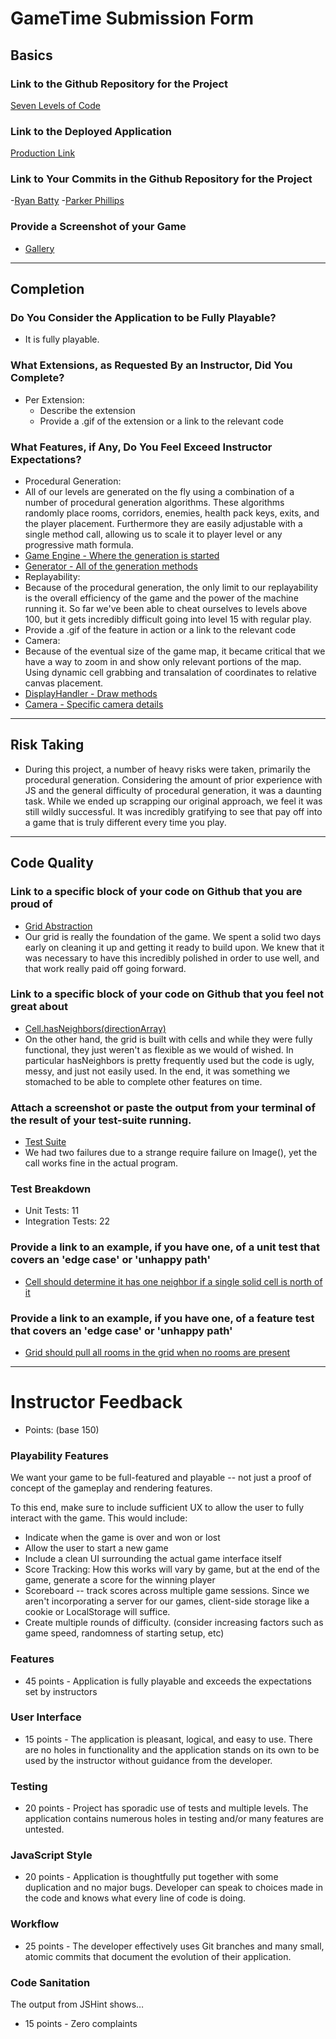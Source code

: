 # GameTime Submission Form

## Basics

### Link to the Github Repository for the Project
[Seven Levels of Code](https://github.com/Riizu/sloc)

### Link to the Deployed Application
[Production Link](http://riizu.github.io/sloc)

### Link to Your Commits in the Github Repository for the Project
-[Ryan Batty](https://github.com/Riizu/sloc/commits/master?author=Riizu)
 -[Parker Phillips](https://github.com/Riizu/sloc/commits/master?author=ExCaelum)

### Provide a Screenshot of your Game
- [Gallery](http://imgur.com/gallery/sCuDa)

---

## Completion

### Do You Consider the Application to be Fully Playable?
 - It is fully playable.

### What Extensions, as Requested By an Instructor, Did You Complete?
- Per Extension:
  - Describe the extension
  - Provide a .gif of the extension or a link to the relevant code

### What Features, if Any, Do You Feel Exceed Instructor Expectations?
- Procedural Generation:
 - All of our levels are generated on the fly using a combination of a number of procedural generation algorithms. These algorithms randomly place rooms, corridors, enemies, health pack keys, exits, and the player placement. Furthermore they are easily adjustable with a single method call, allowing us to scale it to player level or any progressive math formula.
 - [Game Engine - Where the generation is started]()
 - [Generator - All of the generation methods]()
- Replayability:
 - Because of the procedural generation, the only limit to our replayability is the overall efficiency of the game and the power of the machine running it. So far we've been able to cheat ourselves to levels above 100, but it gets incredibly difficult going into level 15 with regular play.
 - Provide a .gif of the feature in action or a link to the relevant code
- Camera:
 - Because of the eventual size of the game map, it became critical that we have a way to zoom in and show only relevant portions of the map. Using dynamic cell grabbing and transalation of coordinates to relative canvas placement.
 - [DisplayHandler - Draw methods](https://github.com/Riizu/sloc/blob/master/lib/display_handler.js)
 - [Camera - Specific camera details](https://github.com/Riizu/sloc/blob/master/lib/camera.js)

----

## Risk Taking
- During this project, a number of heavy risks were taken, primarily the procedural generation. Considering the amount of prior experience with JS and the general difficulty of procedural generation, it was a daunting task. While we ended up scrapping our original approach, we feel it was still wildly successful. It was incredibly gratifying to see that pay off into a game that is truly different every time you play.

----

## Code Quality

### Link to a specific block of your code on Github that you are proud of
- [Grid Abstraction](https://github.com/Riizu/sloc/blob/master/lib/grid.js)
- Our grid is really the foundation of the game. We spent a solid two days early on cleaning it up and getting it ready to build upon. We knew that it was necessary to have this incredibly polished in order to use well, and that work really paid off going forward.

### Link to a specific block of your code on Github that you feel not great about
- [Cell.hasNeighbors(directionArray)](https://github.com/Riizu/sloc/blob/master/lib/cell.js)
- On the other hand, the grid is built with cells and while they were fully functional, they just weren't as flexible as we would of wished. In particular hasNeighbors is pretty frequently used but the code is ugly, messy, and just not easily used. In the end, it was something we stomached to be able to complete other features on time.

### Attach a screenshot or paste the output from your terminal of the result of your test-suite running.

- [Test Suite](http://i.imgur.com/hpIyPCP.png)
- We had two failures due to a strange require failure on Image(), yet the call works fine in the actual program.

### Test Breakdown
- Unit Tests: 11
- Integration Tests: 22

### Provide a link to an example, if you have one, of a unit test that covers an 'edge case' or 'unhappy path'

- [Cell should determine it has one neighbor if a single solid cell is north of it](https://github.com/Riizu/sloc/blob/master/test/cell_test.js#L45)

### Provide a link to an example, if you have one, of a feature test that covers an 'edge case' or 'unhappy path'

- [Grid should pull all rooms in the grid when no rooms are present](https://github.com/Riizu/sloc/blob/master/test/grid_test.js#L63)

-----

# Instructor Feedback

- Points: (base 150)

### Playability Features

We want your game to be full-featured and playable -- not just a proof of concept of the gameplay and rendering features.

To this end, make sure to include sufficient UX to allow the user to fully interact with the game. This would include:

- Indicate when the game is over and won or lost
- Allow the user to start a new game
- Include a clean UI surrounding the actual game interface itself
- Score Tracking: How this works will vary by game, but at the end of the game, generate a score for the winning player
- Scoreboard -- track scores across multiple game sessions. Since we aren't incorporating a server for our games, client-side storage like a cookie or LocalStorage will suffice.
- Create multiple rounds of difficulty. (consider increasing factors such as game speed, randomness of starting setup, etc)

### Features

* 45 points - Application is fully playable and exceeds the expectations set by instructors

### User Interface

* 15 points - The application is pleasant, logical, and easy to use. There are no holes in functionality and the application stands on its own to be used by the instructor without guidance from the developer.

### Testing

* 20 points - Project has sporadic use of tests and multiple levels. The application contains numerous holes in testing and/or many features are untested.

### JavaScript Style

* 20 points - Application is thoughtfully put together with some duplication and no major bugs. Developer can speak to choices made in the code and knows what every line of code is doing.

### Workflow

* 25 points - The developer effectively uses Git branches and many small, atomic commits that document the evolution of their application.

### Code Sanitation

The output from JSHint shows…

* 15 points - Zero complaints
